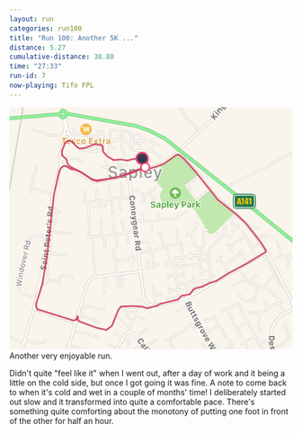 ```yaml
---
layout: run
categories: run100
title: "Run 100: Another 5K ..."
distance: 5.27
cumulative-distance: 38.88
time: "27:33"
run-id: 7
now-playing: Tifo FPL
---
```


![A map from Fitbit of my run](/assets/images/2020-09-29/fitbit-map.png)
Another very enjoyable run.

Didn't quite "feel like it" when I went out, after a day of work and it being a little on the cold side, but once I got going it was fine. A note to come back to when it's cold and wet in a couple of months' time! I deliberately started out slow and it transformed into quite a comfortable pace. There's something quite comforting about the monotony of putting one foot in front of the other for half an hour.